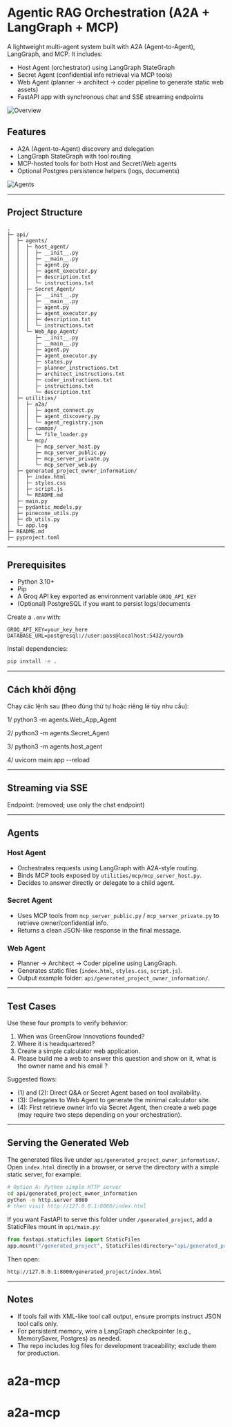 # Agentic RAG Orchestration (A2A + LangGraph + MCP)

A lightweight multi-agent system built with A2A (Agent-to-Agent), LangGraph, and MCP. It includes:
- Host Agent (orchestrator) using LangGraph StateGraph
- Secret Agent (confidential info retrieval via MCP tools)
- Web Agent (planner → architect → coder pipeline to generate static web assets)
- FastAPI app with synchronous chat and SSE streaming endpoints

![Overview](docs/image.png)

## Features
- A2A (Agent-to-Agent) discovery and delegation
- LangGraph StateGraph with tool routing
- MCP-hosted tools for both Host and Secret/Web agents
- Optional Postgres persistence helpers (logs, documents)

![Agents](docs/image1.png)

---

## Project Structure

```
.
├─ api/
│  ├─ agents/
│  │  ├─ host_agent/
│  │  │  ├─ __init__.py
│  │  │  ├─ __main__.py
│  │  │  ├─ agent.py
│  │  │  ├─ agent_executor.py
│  │  │  ├─ description.txt
│  │  │  └─ instructions.txt
│  │  ├─ Secret_Agent/
│  │  │  ├─ __init__.py
│  │  │  ├─ __main__.py
│  │  │  ├─ agent.py
│  │  │  ├─ agent_executor.py
│  │  │  ├─ description.txt
│  │  │  └─ instructions.txt
│  │  └─ Web_App_Agent/
│  │     ├─ __init__.py
│  │     ├─ __main__.py
│  │     ├─ agent.py
│  │     ├─ agent_executor.py
│  │     ├─ states.py
│  │     ├─ planner_instructions.txt
│  │     ├─ architect_instructions.txt
│  │     ├─ coder_instructions.txt
│  │     ├─ instructions.txt
│  │     └─ description.txt
│  ├─ utilities/
│  │  ├─ a2a/
│  │  │  ├─ agent_connect.py
│  │  │  ├─ agent_discovery.py
│  │  │  └─ agent_registry.json
│  │  ├─ common/
│  │  │  └─ file_loader.py
│  │  └─ mcp/
│  │     ├─ mcp_server_host.py
│  │     ├─ mcp_server_public.py
│  │     ├─ mcp_server_private.py
│  │     └─ mcp_server_web.py
│  ├─ generated_project_owner_information/
│  │  ├─ index.html
│  │  ├─ styles.css
│  │  ├─ script.js
│  │  └─ README.md
│  ├─ main.py
│  ├─ pydantic_models.py
│  ├─ pinecone_utils.py
│  ├─ db_utils.py
│  └─ app.log
├─ README.md
├─ pyproject.toml
```

---

## Prerequisites
- Python 3.10+
- Pip
- A Groq API key exported as environment variable `GROQ_API_KEY`
- (Optional) PostgreSQL if you want to persist logs/documents

Create a `.env` with:
```
GROQ_API_KEY=your_key_here
DATABASE_URL=postgresql://user:pass@localhost:5432/yourdb
```

Install dependencies:
```bash
pip install -e .
```

---

## Cách khởi động

Chạy các lệnh sau (theo đúng thứ tự hoặc riêng lẻ tùy nhu cầu):

1/ python3 -m agents.Web_App_Agent

2/ python3 -m agents.Secret_Agent

3/ python3 -m agents.host_agent

4/ uvicorn main:app --reload

---

## Streaming via SSE
Endpoint: (removed; use only the chat endpoint)

---

## Agents

### Host Agent
- Orchestrates requests using LangGraph with A2A-style routing.
- Binds MCP tools exposed by `utilities/mcp/mcp_server_host.py`.
- Decides to answer directly or delegate to a child agent.

### Secret Agent
- Uses MCP tools from `mcp_server_public.py` / `mcp_server_private.py` to retrieve owner/confidential info.
- Returns a clean JSON-like response in the final message.

### Web Agent
- Planner → Architect → Coder pipeline using LangGraph.
- Generates static files (`index.html`, `styles.css`, `script.js`).
- Output example folder: `api/generated_project_owner_information/`.

---

## Test Cases
Use these four prompts to verify behavior:

1) When was GreenGrow Innovations founded?
2) Where it is headquartered?
3) Create a simple calculator web application.
4) Please build me a web to answer this question and show on it, what is the owner name and his email ?

Suggested flows:
- (1) and (2): Direct Q&A or Secret Agent based on tool availability.
- (3): Delegates to Web Agent to generate the minimal calculator site.
- (4): First retrieve owner info via Secret Agent, then create a web page (may require two steps depending on your orchestration).

---

## Serving the Generated Web
The generated files live under `api/generated_project_owner_information/`. Open `index.html` directly in a browser, or serve the directory with a simple static server, for example:

```bash
# Option A: Python simple HTTP server
cd api/generated_project_owner_information
python -m http.server 8080
# then visit http://127.0.0.1:8080/index.html
```

If you want FastAPI to serve this folder under `/generated_project`, add a StaticFiles mount in `api/main.py`:
```python
from fastapi.staticfiles import StaticFiles
app.mount("/generated_project", StaticFiles(directory="api/generated_project_owner_information"), name="generated")
```
Then open:
```
http://127.0.0.1:8000/generated_project/index.html
```

---

## Notes
- If tools fail with XML-like tool call output, ensure prompts instruct JSON tool calls only.
- For persistent memory, wire a LangGraph checkpointer (e.g., MemorySaver, Postgres) as needed.
- The repo includes log files for development traceability; exclude them for production.
# a2a-mcp
# a2a-mcp
